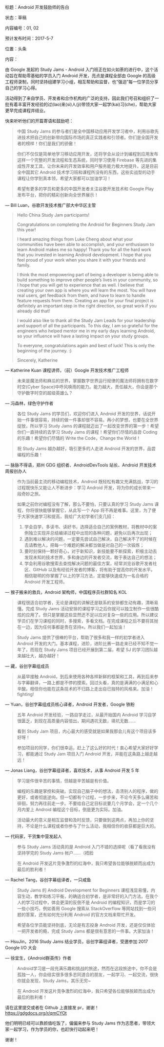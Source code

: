 标题：Android 开发鼓励师的告白

状态：草稿

内容编号：01, 02

预计发布时间：2017-5-7

位置：头条

内容：
 
由 Google 发起的 Study Jams - Android 入门班正在如火如荼的进行中，这个活动旨在帮助零基础的学员入门 Android 开发，亮点是课程全部由 Google 的高级工程师录制，同时坚持组建学习小组，相互帮助和监督，也“强迫”每一位学员分享自己的学习心得。
 
活动得到了来自学员、开发者和合作机构的广泛的支持，因此我们号召和组织了一批有着丰富开发经验的过(lao)来(si)人(ji)带领大家一起学(kai)习(che)，帮助大家更早完成课程并结业。
 
快来听听他们的开篇寄语和鼓励吧：

> 中国 Study Jams 的参与者们是全中国移动应用开发学习者中，利用谷歌先进技术把自己的创新带向国际市场的真正实践者和引领者。你们是全国开发者的榜样！你们是我们的骄傲！
> 
> 你们不仅仅是简单地学习移动应用开发，还将学会从设计到编程到应用发布这样一个完整的开发流程和生态系统，同时学习使用 Firebase
> 等先进的集成性开发工具，让你未来的开发效率和用户服务能力极大地提升。这是目前全中国其它 Android
> 技术学习班和课程所没有的东西，这些实战型的动手课程让你学到真本领，希望大家都可以加油学习！
> 
> 希望有更多的学员和更多的中国开发者关注谷歌开发技术和 Google Play 发布平台，把你的精彩创新向全世界展示！

— Bill Luan，谷歌开发技术推广部大中华区主管

> Hello China Study Jam participants!
> 
> Congratulations on completing the Android for Beginners Study Jam this
> year! 
> 
> I heard amazing things from Luke Cheng about what your communities
> have been able to accomplish, and your enthusiasm to learn Android
> makes me so happy! Thank you for all the hard work that you invested
> in learning Android development. I hope that you feel proud of your
> work when you share it with your friends and family. 
> 
> I think the most empowering part of being a developer is being able to
> build something to improve other people’s lives in your community, so
> I hope that you will get to experience that as well. I believe that
> creating your own app is where you will learn the most. You will have
> real users, get feedback from them, and have to learn to handle
> feature requests from them. Creating an app for your final project is
> definitely an important step in the right direction, so great work if
> you already did that! 
> 
> I would also like to thank all the Study Jam Leads for your leadership
> and support of all the participants. To this day, I am so grateful for
> the engineers who helped mentor me in my early days learning Android,
> so your influence will have a lasting impact on your study groups.
> 
> To everyone, congratulations again and best of luck! This is only the
> beginning of the journey. :)
> 
> Sincerely, Katherine

— Katherine Kuan 课程讲师，（前）Google 开发技术推广工程师


> 未来是魔法师和麻瓜的世界，掌握数字世界运行规律的魔法师将拥有在数字时空(Cyber Space)中呼风唤雨的能力。能力越大，责任越大，你会是那个守护数字时空的超级英雄么？

— 冯森林，绿色守护作者

> 各位 Study Jams 的学员们，欢迎你们进入 Android 开发的世界，话说开始一件事很容易，持续的做一件事却很不容易。再小的梦想，也要在全世界绽放，所以学习 Study Jams 的课程就迈出了一起改变世界的第一步！希望你们一直持续的去学习 Study Jams 的课程！希望你们尽情的品尝 Coding 的乐趣！希望你们尽情的 Write the Code，Change the World！ 
> 
> 祝 Study Jams 越办越好，吸引更多的人走进 Android 开发的世界，品尝编程的乐趣！

— 脉脉不得语，郑州 GDG 组织者、AndroidDevTools 站长、Android 开发技术周报创办人

> 作为当前最主流的移动编程技术，Android 既轻松有趣又充满挑战，学习的过程既快乐又能让人不断进步：学习 Android 开发，将为你的成长带来一段奇妙之旅。
> 
> 如果之前你对编程没有了解，那么不要怕，只要认真的学习 Study Jams 课程，你将很快能够掌握它，从此写一个 App 将不再是难事。这里，为了便于大家快速学习和提高，我给广大初学者们支几招：
> 
>  1. 学会自学，多读书、读好书，选择适合自己的案例教材，将教材中的案例独立实现并总结编译过程中出现的各种问题，避免以后再次出现；
>  2. 遇到难以解决的问题，一定要先尝试自己解决，自己解决不了的时候在去请教他人，把每一个难题的解决都当做是对自己的一次锻炼；
>  3. 要时刻保持一颗好奇心，对于新知识，新技能要不断探索，积极主动去发现未知的技术世界，多和身边的开发者交流，敢于表达自己的想法；
>  4. 学会利用谷歌搜索去查找解决问题的最佳方案，经常浏览谷歌开发者社区、GitHub 以及有经验开发者的博客，将有助于提高你的开发水平。 相信聪明的你掌握了以上的学习方法，定能够快速成为一名合格的 Android 开发工程师。

— 猴子搬来的救兵，Android 架构师，中国程序员社群知名 KOL


> 课程很适合初学者，无论是课程的讲解还是联系的安排都生动有趣，清晰易懂。完成 Study Jams 活动安排的课程学习之后你就可以独立制作一些很酷炫的应用了。但只是掌握这些显然还不足以应对复杂一些的应用。所以建议学员们在学习课程的同时，多搜索，多看文档。在完成课程之后不要将其抛在一边，因为任何事都是贵在坚持✊。所以我们一起加油！
> 
> Study Jams 提供了很棒的平台，帮助了很多和我一样的初学者进入 Android 开发的大门。基本课程，进阶，进阶比赛一路走来已经不知不觉一年了，而现在 Study Jams 项目已经开展到第二届，希望 SJ 的学习团队越来越壮大，越办越好！

— 藏，谷创字幕组成员
 
> 从最早接触 Android，到后来使用各种各样新鲜的框架和工具，再到后来参与字幕翻译，一路上都是不停的摸索。回过头看，真的是满满的小满足和心辛酸。相信你也能在这条技术的不归路上走出自已独特的风格来。加油！fighting!

— Yuan，谷创字幕组成员核心译者，Android 开发者，Google 铁粉

> 五年 Android 开发经验，一路自学走过，从最开始国内 Android 学习自学很匮乏，到现在高质量内容倍出，期间遇坑无数，填坑无数……
> 
> 看到 Study Jam 项目，内心最大的感受就是如果我那会儿有这个项目该多好呀！
> 
> 参加项目的同学，你们很幸运，赶上了这么好的时代！衷心希望大家好好学习，都能通过 Study Jam 项目入门 Android 开发，并能在这条路上越走越远！

— Jonas Liang，谷创字幕组译者，喜欢技术，从事 Android 开发 5 年

> 学习是件很辛苦的事情，但越是辛苦越是有价值。
> 
> 编程的乐趣是掌控和突破。实现自己脑子中的想法，击溃别人的程序，做的更好，或者彻底逆向。但一切都有个过程，一步步来，不论今天多么痛苦和徘徊，努力再往前走一步。不要给自己定目标说要几个月学会，定一个几个月内爱上 Android 编程这个目标，倒是更为实际。加油。
> 
> 活动最大的意义是相互监督和及时反馈，只要做到这两点，再加上你的坚持，不论是什么课程或者你参与了什么活动，我相信你的收获都是巨大的。

— 代码家，干货集中营发起人

> 参与 Study Jams 活动真的是 Android 入门不错的选择呢（看了看我没有坚持学完的 Study Jams 帐户……（捂脸
> 
> 在 Android 开发这片竞争激烈的红海中，我只希望各位能够脱颖而出成为最后的胜利者！

— Rachel Tang，谷创字幕组译者，一只咸鱼

> Study Jams 的 Android Development for Beginners 课程浅显易懂，内容生动，教学和练习平衡，的确适合初学者，是非常好的入门方法。在我个人的学习过程中，体会更深的反倒不是 Android 的编程知识，而是学习的一些小技巧，例如善用 Google 搜索从 StackOverflow 等网站找到一些问题的答案，还有如何充分利用 Android 的官方文档来帮忙开发。
>
> 希望各位学员能坚持到底，无论是有志投身 Android 开发，还是仅仅体验一把开发者的瘾，完成 Study Jams 都是很有意思的一件事。大家加油！

— HsuJin，2016 Study Jams 结业学员，谷创字幕组译者，受邀参加 2017 Google I/O 大会

— 徐宜生，《Android群英传》作者

> Android学习是一段充满乐趣和挑战的旅途，然而在这段旅途中，你不会是孤独一人，你会结实很多很多志同道合的朋友，一起学习、一起交流，很快你就会发现，Study Jams，其乐无穷~

> 在 Android 开发这片竞争激烈的红海中，我只希望各位能够脱颖而出成为最后的胜利者！

请在这里提交或者在 Github 上直接发 pr，谢谢！https://gdgdocs.org/r/qmCYOt

他们明明已经可以靠颜值吃饭了，偏偏来参与 Study Jams 作为志愿者，带领大家一起学习，作为学员的你，也赶快行动起来吧！

谢谢！
